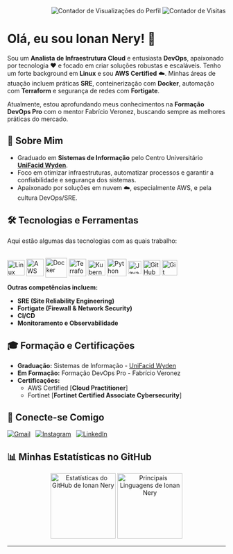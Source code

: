 <p align="right">
  <img src="https://komarev.com/ghpvc/?username=ionannery&style=plastic&label=Visualiza%C3%A7%C3%B5es" alt="Contador de Visualizações do Perfil">
  <img src="https://badges.pufler.dev/visits/ionannery/ionannery?color=black&logo=github" alt="Contador de Visitas"/>
</p>

# Olá, eu sou Ionan Nery! 👋

Sou um **Analista de Infraestrutura Cloud** e entusiasta **DevOps**, apaixonado por tecnologia ❤️ e focado em criar soluções robustas e escaláveis. Tenho um forte background em **Linux** e sou **AWS Certified** ☁️. Minhas áreas de atuação incluem práticas **SRE**, conteinerização com **Docker**, automação com **Terraform** e segurança de redes com **Fortigate**.

Atualmente, estou aprofundando meus conhecimentos na **Formação DevOps Pro** com o mentor Fabrício Veronez, buscando sempre as melhores práticas do mercado.

## 🚀 Sobre Mim

-  Graduado em **Sistemas de Informação** pelo Centro Universitário [**UniFacid Wyden**](https://www.wyden.com.br/graduacao/sistemas-de-informacao).
-  Foco em otimizar infraestruturas, automatizar processos e garantir a confiabilidade e segurança dos sistemas.
-  Apaixonado por soluções em nuvem ☁️, especialmente AWS, e pela cultura DevOps/SRE.

## 🛠️ Tecnologias e Ferramentas

Aqui estão algumas das tecnologias com as quais trabalho:

<div style="display: inline_block;"><br>
  <img align="center" alt="Linux" height="35" width="40" src="https://icongr.am/devicon/linux-original.svg?size=128&color=000000" title="Linux">
  <img align="center" alt="AWS" height="40" width="40"  src="https://cdn.jsdelivr.net/gh/devicons/devicon@latest/icons/amazonwebservices/amazonwebservices-original-wordmark.svg" title="AWS">
  <img align="center" alt="Docker" height="45" width="50"  src="https://cdn.jsdelivr.net/gh/devicons/devicon@latest/icons/docker/docker-original.svg" title="Docker">
  <img align="center" alt="Terraform" height="40" width="40" src="https://cdn.jsdelivr.net/gh/devicons/devicon@latest/icons/terraform/terraform-original.svg" title="Terraform"/>
  <img align="center" alt="Kubernetes" height="35" width="40" src="https://cdn.jsdelivr.net/gh/devicons/devicon@latest/icons/kubernetes/kubernetes-original.svg" title="Kubernetes">
  <img align="center" alt="Python" height="40" width="45" src="https://cdn.jsdelivr.net/gh/devicons/devicon@latest/icons/python/python-original.svg" title="Python" />
  <img align="center" alt="JavaScript" height="30" width="30" src="https://cdn.jsdelivr.net/gh/devicons/devicon@latest/icons/javascript/javascript-original.svg" title="JavaScript" />
  <img align="center" alt="GitHub" height="35" width="40"  src="https://cdn.jsdelivr.net/gh/devicons/devicon@latest/icons/github/github-original.svg" title="GitHub">
  <img align="center" alt="Git" height="35" width="35" src="https://cdn.jsdelivr.net/gh/devicons/devicon@latest/icons/git/git-original.svg" title="Git"/>
  <!-- Para Fortigate, pode ser interessante buscar um ícone SVG ou usar texto -->
  <!-- Exemplo com texto: <span title="Fortigate">Fortigate</span> -->
</div>

**Outras competências incluem:**
- **SRE (Site Reliability Engineering)**
- **Fortigate (Firewall & Network Security)**
- **CI/CD**
- **Monitoramento e Observabilidade**

## 🎓 Formação e Certificações

- **Graduação:** Sistemas de Informação - [UniFacid Wyden](https://www.wyden.com.br/graduacao/sistemas-de-informacao)
- **Em Formação:** Formação DevOps Pro - Fabrício Veronez
- **Certificações:**
    - AWS Certified [**Cloud Practitioner**]
    - Fortinet [**Fortinet Certified Associate Cybersecurity**]

## 🔗 Conecte-se Comigo

<div>
  <a href="mailto:ionannery@gmail.com" ><img src="https://img.shields.io/badge/-Gmail-%23333?style=for-the-badge&logo=gmail&logoColor=white" alt="Gmail"></a> &nbsp;
  <a href="https://www.instagram.com/ionannery/" ><img src="https://img.shields.io/badge/Instagram-E4405F?style=for-the-badge&logo=instagram&logoColor=white" alt="Instagram"></a> &nbsp;
  <a href="https://www.linkedin.com/in/ionannery/" ><img src="https://img.shields.io/badge/LinkedIn-0077B5?style=for-the-badge&logo=linkedin&logoColor=white" alt="LinkedIn"></a>
</div>

## 📊 Minhas Estatísticas no GitHub

<div align="center">
  <img src="https://github-readme-stats.vercel.app/api?username=ionannery&hide_title=false&hide_rank=false&show_icons=true&include_all_commits=true&count_private=true&disable_animations=false&theme=dark&locale=pt-br&hide_border=false&order=1" height="150" alt="Estatísticas do GitHub de Ionan Nery"  />
  <img src="https://github-readme-stats.vercel.app/api/top-langs?username=ionannery&locale=pt-br&hide_title=false&layout=compact&card_width=320&langs_count=6&theme=dark&hide_border=false&order=2" height="150" alt="Principais Linguagens de Ionan Nery"  />
</div>

---
